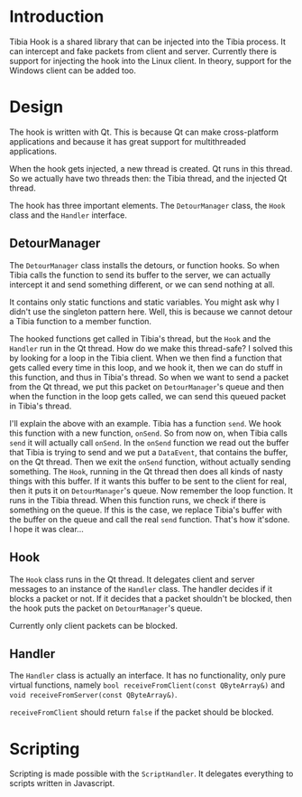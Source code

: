 # Introduction

Tibia Hook is a shared library that can be injected into the Tibia process. It can intercept and fake packets from client and server.
Currently there is support for injecting the hook into the Linux client. In theory, support for the Windows client can be added too.

# Design

The hook is written with Qt. This is because Qt can make cross-platform applications and because it has great support for multithreaded
applications.

When the hook gets injected, a new thread is created. Qt runs in this thread. So we actually have two threads then: the Tibia thread, and
the injected Qt thread.

The hook has three important elements. The `DetourManager` class, the `Hook` class and the `Handler` interface.

## DetourManager

The `DetourManager` class installs the detours, or function hooks. So when Tibia calls the function to send its buffer to the server, we
can actually intercept it and send something different, or we can send nothing at all.

It contains only static functions and static variables. You might ask why I didn't use the singleton pattern here. Well, this is because
we cannot detour a Tibia function to a member function.

The hooked functions get called in Tibia's thread, but the `Hook` and the `Handler` run in the Qt thread. How do we make this thread-safe?
I solved this by looking for a loop in the Tibia client. When we then find a function that gets called every time in this loop, and we
hook it, then we can do stuff in this function, and thus in Tibia's thread. So when we want to send a packet from the Qt thread, we put
this packet on `DetourManager`'s queue and then when the function in the loop gets called, we can send this queued packet in Tibia's
thread.

I'll explain the above with an example. Tibia has a function `send`. We hook this function with a new function, `onSend`. So from now on,
when Tibia calls `send` it will actually call `onSend`. In the `onSend` function we read out the buffer that Tibia is trying to send and
we put a `DataEvent`, that contains the buffer, on the Qt thread. Then we exit the `onSend` function, without actually sending something.
The `Hook`, running in the Qt thread then does all kinds of nasty things with this buffer. If it wants this buffer to be sent to the client
for real, then it puts it on `DetourManager`'s queue. Now remember the loop function. It runs in the Tibia thread. When this function runs,
we check if there is something on the queue. If this is the case, we replace Tibia's buffer with the buffer on the queue and call the real
`send` function. That's how it'sdone. I hope it was clear...

## Hook

The `Hook` class runs in the Qt thread. It delegates client and server messages to an instance of the `Handler` class. The handler decides
if it blocks a packet or not. If it decides that a packet shouldn't be blocked, then the hook puts the packet on `DetourManager`'s queue.

Currently only client packets can be blocked.

## Handler

The `Handler` class is actually an interface. It has no functionality, only pure virtual functions, namely `bool
receiveFromClient(const QByteArray&)` and `void receiveFromServer(const QByteArray&)`.

`receiveFromClient` should return `false` if the packet should be blocked.

# Scripting

Scripting is made possible with the `ScriptHandler`. It delegates everything to scripts written in Javascript.
